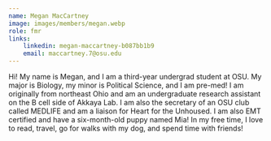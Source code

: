 ```yaml
---
name: Megan MacCartney
image: images/members/megan.webp
role: fmr
links:
    linkedin: megan-maccartney-b087bb1b9
    email: maccartney.7@osu.edu
---
```


Hi! My name is Megan, and I am a third-year undergrad student at OSU. My major is Biology, my minor is Political Science, and I am pre-med! I am originally from northeast Ohio and am an undergraduate research assistant on the B cell side of Akkaya Lab. I am also the secretary of an OSU club called MEDLIFE and am a liaison for Heart for the Unhoused. I am also EMT certified and have a six-month-old puppy named Mia! In my free time, I love to read, travel, go for walks with my dog, and spend time with friends!